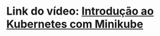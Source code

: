# Link do vídeo: [Introdução ao Kubernetes com Minikube ](https://youtu.be/8XmimgJTilc?si=2gSM1E7ij6QLxpU2)